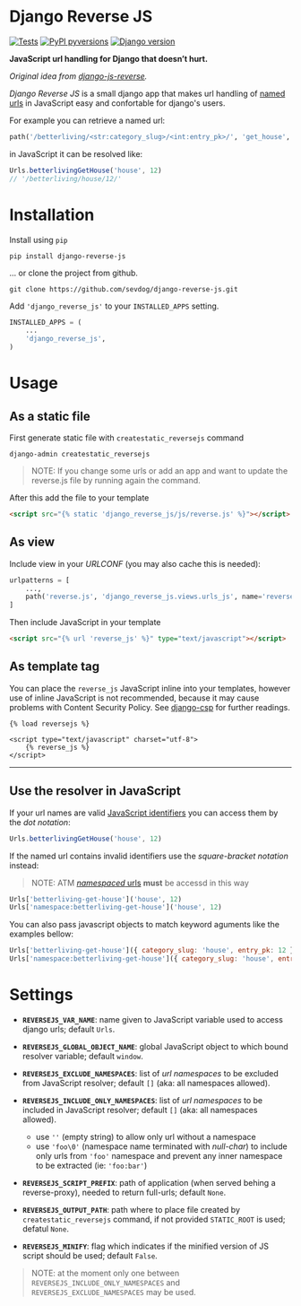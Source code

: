 # Django  Reverse JS

[![Tests](https://github.com/sevdog/django-reverse-js/actions/workflows/tests.yaml/badge.svg)](https://github.com/sevdog/django-reverse-js/actions/workflows/tests.yaml)
[![PyPI pyversions](https://img.shields.io/pypi/pyversions/django-reverse-js)](https://img.shields.io/pypi/pyversions/django-reverse-js)
[![Django version](https://img.shields.io/pypi/djversions/django-reverse-js)](https://img.shields.io/pypi/djversions/django-reverse-js)


**JavaScript url handling for Django that doesn’t hurt.**

_Original idea from [django-js-reverse](https://github.com/ierror/django-js-reverse)._

_Django Reverse JS_ is a small django app that makes url handling of
[named urls](https://docs.djangoproject.com/en/dev/topics/http/urls/#naming-url-patterns) in JavaScript easy and confortable for django's users.

For example you can retrieve a named url:

```python
path('/betterliving/<str:category_slug>/<int:entry_pk>/', 'get_house', name='betterliving_get_house')
```

in JavaScript it can be resolved like:

```javascript
Urls.betterlivingGetHouse('house', 12)
// '/betterliving/house/12/'
```


# Installation

Install using `pip`

```shell
pip install django-reverse-js
```

… or clone the project from github.

```shell
git clone https://github.com/sevdog/django-reverse-js.git
```

Add `'django_reverse_js'` to your `INSTALLED_APPS` setting.

```python
INSTALLED_APPS = (
    ...
    'django_reverse_js',
)
```

# Usage

## As a static file

First generate static file with `createstatic_reversejs` command

```shell
django-admin createstatic_reversejs
```

> NOTE: If you change some urls or add an app and want to update the reverse.js file by running again the command.

After this add the file to your template

```html
<script src="{% static 'django_reverse_js/js/reverse.js' %}"></script>
```


## As view

Include view in your _URLCONF_ (you may also cache this is needed):

```python
urlpatterns = [
    ...,
    path('reverse.js', 'django_reverse_js.views.urls_js', name='reverse_js'),
]
```

Then include JavaScript in your template

```html
<script src="{% url 'reverse_js' %}" type="text/javascript"></script>
```

## As template tag
You can place the `reverse_js` JavaScript inline into your templates,
however use of inline JavaScript is not recommended, because it
may cause problems with Content Security Policy.
See [django-csp](https://django-csp.readthedocs.io/) for further readings.

```django
{% load reversejs %}

<script type="text/javascript" charset="utf-8">
    {% reverse_js %}
</script>
```

----

## Use the resolver in JavaScript

If your url names are valid [JavaScript identifiers](https://developer.mozilla.org/en-US/docs/Glossary/Identifier)
you can access them by the _dot notation_:

```javascript
Urls.betterlivingGetHouse('house', 12)
```

If the named url contains invalid identifiers use the _square-bracket
notation_ instead:

> NOTE: ATM [_namespaced_ urls](https://docs.djangoproject.com/en/3.2/topics/http/urls/#url-namespaces) **must** be accessd in this way

```javascript
Urls['betterliving-get-house']('house', 12)
Urls['namespace:betterliving-get-house']('house', 12)
```


You can also pass javascript objects to match keyword aguments like the
examples bellow:

```javascript
Urls['betterliving-get-house']({ category_slug: 'house', entry_pk: 12 })
Urls['namespace:betterliving-get-house']({ category_slug: 'house', entry_pk: 12 })
```

# Settings

- **`REVERSEJS_VAR_NAME`**: name given to JavaScript variable used to access django urls; default `Urls`.

- **`REVERSEJS_GLOBAL_OBJECT_NAME`**: global JavaScript object to which bound resolver variable; default `window`.

- **`REVERSEJS_EXCLUDE_NAMESPACES`**: list of _url namespaces_ to be excluded from JavaScript resolver; default `[]` (aka: all namespaces allowed).

- **`REVERSEJS_INCLUDE_ONLY_NAMESPACES`**: list of _url namespaces_ to be included in JavaScript resolver; default `[]` (aka: all namespaces allowed).
  - use `''` (empty string) to allow only url without a namespace
  - use `'foo\0'` (namespace name terminated with _null-char_) to include only urls from `'foo'` namespace and prevent any inner namespace to be extracted (ie: `'foo:bar'`)

- **`REVERSEJS_SCRIPT_PREFIX`**: path of application (when served behing a reverse-proxy), needed to return full-urls; default `None`.

- **`REVERSEJS_OUTPUT_PATH`**: path where to place file created by `createstatic_reversejs` command, if not provided `STATIC_ROOT` is used; defatul `None`.
- **`REVERSEJS_MINIFY`**: flag which indicates if the minified version of JS script should be used; default `False`.

> NOTE: at the moment only one between `REVERSEJS_INCLUDE_ONLY_NAMESPACES` and `REVERSEJS_EXCLUDE_NAMESPACES` may be used.
